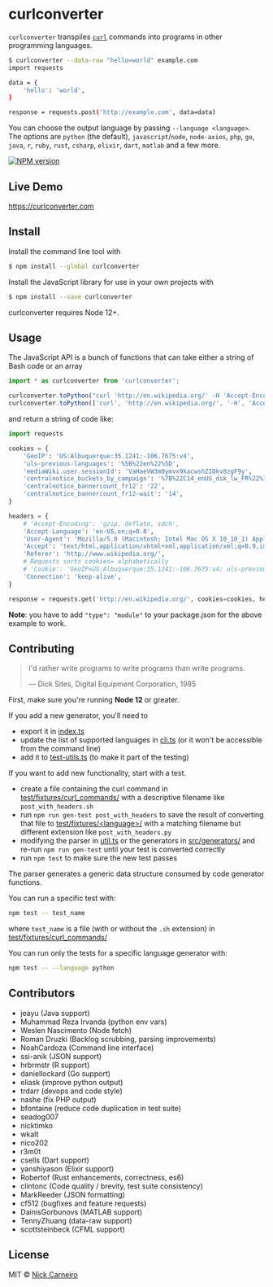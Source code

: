 # curlconverter

`curlconverter` transpiles [`curl`](https://en.wikipedia.org/wiki/CURL) commands into programs in other programming languages.

```sh
$ curlconverter --data-raw "hello=world" example.com
import requests

data = {
    'hello': 'world',
}

response = requests.post('http://example.com', data=data)
```

You can choose the output language by passing `--language <language>`. The options are `python` (the default), `javascript`/`node`, `node-axios`, `php`, `go`, `java`, `r`, `ruby`, `rust`, `csharp`, `elixir`, `dart`, `matlab` and a few more.

[![NPM version][npm-image]][npm-url]

## Live Demo

https://curlconverter.com

## Install

Install the command line tool with

```sh
$ npm install --global curlconverter
```

Install the JavaScript library for use in your own projects with

```sh
$ npm install --save curlconverter
```

curlconverter requires Node 12+.

## Usage

The JavaScript API is a bunch of functions that can take either a string of Bash code or an array

```js
import * as curlconverter from 'curlconverter';

curlconverter.toPython("curl 'http://en.wikipedia.org/' -H 'Accept-Encoding: gzip, deflate, sdch' -H 'Accept-Language: en-US,en;q=0.8' -H 'User-Agent: Mozilla/5.0 (Macintosh; Intel Mac OS X 10_10_1) AppleWebKit/537.36 (KHTML, like Gecko) Chrome/39.0.2171.95 Safari/537.36' -H 'Accept: text/html,application/xhtml+xml,application/xml;q=0.9,image/webp,*/*;q=0.8' -H 'Referer: http://www.wikipedia.org/' -H 'Cookie: GeoIP=US:Albuquerque:35.1241:-106.7675:v4; uls-previous-languages=%5B%22en%22%5D; mediaWiki.user.sessionId=VaHaeVW3m0ymvx9kacwshZIDkv8zgF9y; centralnotice_buckets_by_campaign=%7B%22C14_enUS_dsk_lw_FR%22%3A%7B%22val%22%3A%220%22%2C%22start%22%3A1412172000%2C%22end%22%3A1422576000%7D%2C%22C14_en5C_dec_dsk_FR%22%3A%7B%22val%22%3A3%2C%22start%22%3A1417514400%2C%22end%22%3A1425290400%7D%2C%22C14_en5C_bkup_dsk_FR%22%3A%7B%22val%22%3A1%2C%22start%22%3A1417428000%2C%22end%22%3A1425290400%7D%7D; centralnotice_bannercount_fr12=22; centralnotice_bannercount_fr12-wait=14' -H 'Connection: keep-alive' --compressed");
curlconverter.toPython(['curl', 'http://en.wikipedia.org/', '-H', 'Accept-Encoding: gzip, deflate, sdch', '-H', 'Accept-Language: en-US,en;q=0.8', '-H', 'User-Agent: Mozilla/5.0 (Macintosh; Intel Mac OS X 10_10_1) AppleWebKit/537.36 (KHTML, like Gecko) Chrome/39.0.2171.95 Safari/537.36', '-H', 'Accept: text/html,application/xhtml+xml,application/xml;q=0.9,image/webp,*/*;q=0.8', '-H', 'Referer: http://www.wikipedia.org/', '-H', 'Cookie: GeoIP=US:Albuquerque:35.1241:-106.7675:v4; uls-previous-languages=%5B%22en%22%5D; mediaWiki.user.sessionId=VaHaeVW3m0ymvx9kacwshZIDkv8zgF9y; centralnotice_buckets_by_campaign=%7B%22C14_enUS_dsk_lw_FR%22%3A%7B%22val%22%3A%220%22%2C%22start%22%3A1412172000%2C%22end%22%3A1422576000%7D%2C%22C14_en5C_dec_dsk_FR%22%3A%7B%22val%22%3A3%2C%22start%22%3A1417514400%2C%22end%22%3A1425290400%7D%2C%22C14_en5C_bkup_dsk_FR%22%3A%7B%22val%22%3A1%2C%22start%22%3A1417428000%2C%22end%22%3A1425290400%7D%7D; centralnotice_bannercount_fr12=22; centralnotice_bannercount_fr12-wait=14', '-H', 'Connection: keep-alive', '--compressed'])
```

and return a string of code like:

```python
import requests

cookies = {
    'GeoIP': 'US:Albuquerque:35.1241:-106.7675:v4',
    'uls-previous-languages': '%5B%22en%22%5D',
    'mediaWiki.user.sessionId': 'VaHaeVW3m0ymvx9kacwshZIDkv8zgF9y',
    'centralnotice_buckets_by_campaign': '%7B%22C14_enUS_dsk_lw_FR%22%3A%7B%22val%22%3A%220%22%2C%22start%22%3A1412172000%2C%22end%22%3A1422576000%7D%2C%22C14_en5C_dec_dsk_FR%22%3A%7B%22val%22%3A3%2C%22start%22%3A1417514400%2C%22end%22%3A1425290400%7D%2C%22C14_en5C_bkup_dsk_FR%22%3A%7B%22val%22%3A1%2C%22start%22%3A1417428000%2C%22end%22%3A1425290400%7D%7D',
    'centralnotice_bannercount_fr12': '22',
    'centralnotice_bannercount_fr12-wait': '14',
}

headers = {
    # 'Accept-Encoding': 'gzip, deflate, sdch',
    'Accept-Language': 'en-US,en;q=0.8',
    'User-Agent': 'Mozilla/5.0 (Macintosh; Intel Mac OS X 10_10_1) AppleWebKit/537.36 (KHTML, like Gecko) Chrome/39.0.2171.95 Safari/537.36',
    'Accept': 'text/html,application/xhtml+xml,application/xml;q=0.9,image/webp,*/*;q=0.8',
    'Referer': 'http://www.wikipedia.org/',
    # Requests sorts cookies= alphabetically
    # 'Cookie': 'GeoIP=US:Albuquerque:35.1241:-106.7675:v4; uls-previous-languages=%5B%22en%22%5D; mediaWiki.user.sessionId=VaHaeVW3m0ymvx9kacwshZIDkv8zgF9y; centralnotice_buckets_by_campaign=%7B%22C14_enUS_dsk_lw_FR%22%3A%7B%22val%22%3A%220%22%2C%22start%22%3A1412172000%2C%22end%22%3A1422576000%7D%2C%22C14_en5C_dec_dsk_FR%22%3A%7B%22val%22%3A3%2C%22start%22%3A1417514400%2C%22end%22%3A1425290400%7D%2C%22C14_en5C_bkup_dsk_FR%22%3A%7B%22val%22%3A1%2C%22start%22%3A1417428000%2C%22end%22%3A1425290400%7D%7D; centralnotice_bannercount_fr12=22; centralnotice_bannercount_fr12-wait=14',
    'Connection': 'keep-alive',
}

response = requests.get('http://en.wikipedia.org/', cookies=cookies, headers=headers)
```

**Note**: you have to add `"type": "module"` to your package.json for the above example to work.

## Contributing

> I'd rather write programs to write programs than write programs.
>
> — Dick Sites, Digital Equipment Corporation, 1985

First, make sure you're running **Node 12** or greater.

If you add a new generator, you'll need to

- export it in [index.ts](src/index.ts)
- update the list of supported languages in [cli.ts](src/cli.ts) (or it won't be accessible from the command line)
- add it to [test-utils.ts](test/test-utils.ts) (to make it part of the testing)

If you want to add new functionality, start with a test.

- create a file containing the curl command in [test/fixtures/curl_commands/](test/fixtures/curl_commands) with a descriptive filename like `post_with_headers.sh`
- run `npm run gen-test post_with_headers` to save the result of converting that file to [test/fixtures/\<language>/](test/fixtures) with a matching filename but different extension like `post_with_headers.py`
- modifying the parser in [util.ts](src/util.ts) or the generators in [src/generators/](src/generators) and re-run `npm run gen-test` until your test is converted correctly
- run `npm test` to make sure the new test passes

The parser generates a generic data structure consumed by code generator functions.

You can run a specific test with:

```sh
npm test -- test_name
```

where `test_name` is a file (with or without the `.sh` extension) in [test/fixtures/curl_commands/](test/fixtures/curl_commands)

You can run only the tests for a specific language generator with:

```sh
npm test -- --language python
```

## Contributors

- jeayu (Java support)
- Muhammad Reza Irvanda (python env vars)
- Weslen Nascimento (Node fetch)
- Roman Druzki (Backlog scrubbing, parsing improvements)
- NoahCardoza (Command line interface)
- ssi-anik (JSON support)
- hrbrmstr (R support)
- daniellockard (Go support)
- eliask (improve python output)
- trdarr (devops and code style)
- nashe (fix PHP output)
- bfontaine (reduce code duplication in test suite)
- seadog007
- nicktimko
- wkalt
- nico202
- r3m0t
- csells (Dart support)
- yanshiyason (Elixir support)
- Robertof (Rust enhancements, correctness, es6)
- clintonc (Code quality / brevity, test suite consistency)
- MarkReeder (JSON formatting)
- cf512 (bugfixes and feature requests)
- DainisGorbunovs (MATLAB support)
- TennyZhuang (data-raw support)
- scottsteinbeck (CFML support)

## License

MIT © [Nick Carneiro](http://trillworks.com)

[npm-url]: https://npmjs.org/package/curlconverter
[npm-image]: https://badge.fury.io/js/curlconverter.svg
